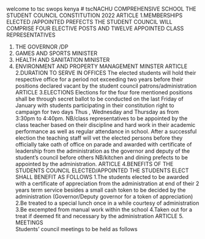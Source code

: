 welcome to tsc swops kenya # tscNACHU COMPREHENSIVE SCHOOL 
THE STUDENT COUNCIL CONSTITUTION 2022
ARTICLE 1.MEMBERSHIPS ELECTED /APPOINTED PREFECTS
THE STUDENT COUNCIL WILL COMPRISE FOUR ELECTIVE POSTS AND TWELVE APPOINTED CLASS REPRESENTATIVES 
1.	THE GOVERNOR /DP
2.	GAMES AND SPORTS MINISTER 
3.	HEALTH AND SANITATION MINISTER 
4.	ENVIRONMENT AND PROPERTY MANAGEMENT MINSTER
ARTICLE 2.DURATION TO SERVE IN OFFICES
The elected students will hold their respective office for a period not exceeding two years before their positions declared vacant by the student council patrons/administration 
ARTICLE 3.ELECTIONS
Elections for the four fore mentioned positions shall be through secret ballot to be conducted on the last Friday of January with students participating in their constitution right to campaign for two days Thus , Wednesday and Thursday as from 3:30pm to 4:40pm.
NB/class representatives to be appointed by the class teacher based on their discipline and hard work in their academic performance as well as regular attendance in school.
After a successful election the teaching staff will vet the elected persons before they officially take oath of office on parade and awarded with certificate of leadership from the administration as the governor and deputy of the student’s council before others
NB/kitchen and dining prefects to be appointed by the administration.
ARTICLE 4.BENEFITS OF THE STUDENTS COUNCIL ELECTED/APPOINTED 
THE STUDENTS ELECT SHALL BENEFIT AS FOLLOWS 
1.The students elected to be awarded with a certificate of appreciation from the administration at end of their 2 years term service besides a small cash token to be decided by the administration (Governor/Deputy governor for a token of appreciation)
2.Be treated to a special lunch once in a while courtesy of administration 
3.Be excempted from manual work within the school
4.Taken out for a treat if deemed fit and necessary by the administration 
   ARTICLE 5. MEETINGS                     
Students’ council meetings to be held as follows
